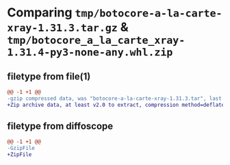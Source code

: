 # Comparing `tmp/botocore-a-la-carte-xray-1.31.3.tar.gz` & `tmp/botocore_a_la_carte_xray-1.31.4-py3-none-any.whl.zip`

## filetype from file(1)

```diff
@@ -1 +1 @@
-gzip compressed data, was "botocore-a-la-carte-xray-1.31.3.tar", last modified: Fri Jul 14 01:46:47 2023, max compression
+Zip archive data, at least v2.0 to extract, compression method=deflate
```

## filetype from diffoscope

```diff
@@ -1 +1 @@
-GzipFile
+ZipFile
```

